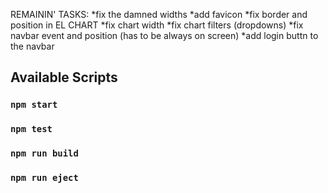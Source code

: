 REMAININ' TASKS:
*fix the damned widths
*add favicon
*fix border and position in EL CHART
*fix chart width
*fix chart filters (dropdowns)
*fix navbar event and position (has to be always on screen)
*add login buttn to the navbar

## Available Scripts

### `npm start`

### `npm test`

### `npm run build`

### `npm run eject`
